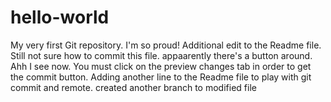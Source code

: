 # hello-world
My very first Git repository.  I'm so proud!
Additional edit to the Readme file.  Still not sure how to commit this file.  appaarently there's a button around.  Ahh I see now.  You must click on the preview changes tab in order to get the commit button.
Adding another line to the Readme file to play with git commit and remote.
created another branch to modified file